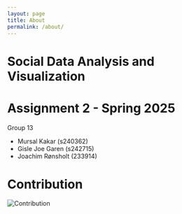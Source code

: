```yaml
---
layout: page
title: About
permalink: /about/
---
```


# **Social Data Analysis and Visualization** 

# Assignment 2 - Spring 2025

Group 13
 - Mursal Kakar (s240362)
 - Gisle Joe Garen (s242715)
 - Joachim Rønsholt (233914)



# Contribution 

![Contribution][table]

[table]: /contribution_table.jpg